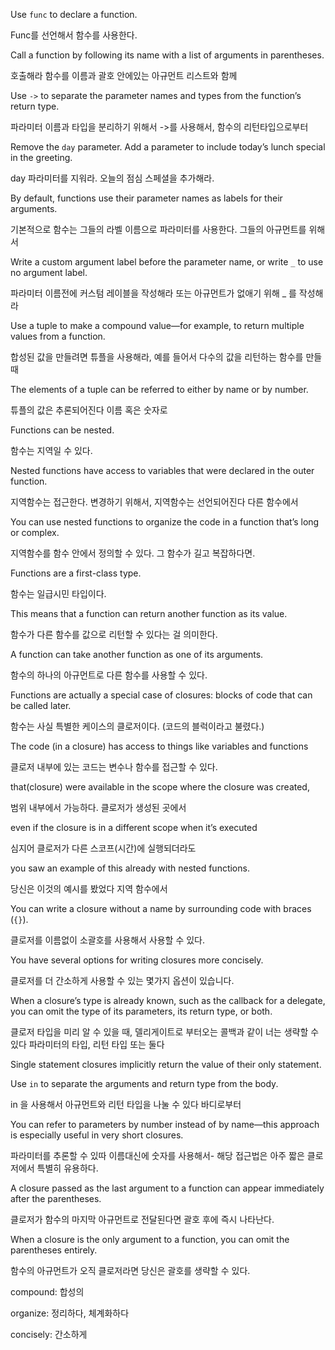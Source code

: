 

Use `func` to declare a function.

Func를 선언해서 함수를 사용한다.



 Call a function by following its name with a list of arguments in parentheses.

호출해라 함수를 이름과 괄호 안에있는 아규먼트 리스트와 함께



 Use `->` to separate the parameter names and types from the function’s return type.

파라미터 이름과 타입을 분리하기 위해서  ->를 사용해서, 함수의 리턴타입으로부터



Remove the `day` parameter. Add a parameter to include today’s lunch special in the greeting.

day 파라미터를 지워라. 오늘의 점심 스페셜을 추가해라.



By default, functions use their parameter names as labels for their arguments.

기본적으로 함수는 그들의 라벨 이름으로 파라미터를 사용한다. 그들의 아규먼트를 위해서



Write a custom argument label before the parameter name, or write `_` to use no argument label.

파라미터 이름전에 커스텀 레이블을 작성해라 또는 아규먼트가 없애기 위해 _ 를 작성해라



Use a tuple to make a compound value—for example, to return multiple values from a function.

합성된 값을 만들려면 튜플을 사용해라, 예를 들어서 다수의 값을 리턴하는 함수를 만들 때



 The elements of a tuple can be referred to either by name or by number.

튜플의 값은 추론되어진다 이름 혹은 숫자로



Functions can be nested. 

함수는 지역일 수 있다.



Nested functions have access to variables that were declared in the outer function.

지역함수는 접근한다. 변경하기 위해서, 지역함수는 선언되어진다 다른 함수에서



You can use nested functions to organize the code in a function that’s long or complex.

지역함수를  함수 안에서 정의할 수 있다. 그 함수가 길고 복잡하다면.



Functions are a first-class type.

함수는 일급시민 타입이다. 



This means that a function can return another function as its value.

함수가 다른 함수를 값으로 리턴할 수 있다는 걸 의미한다.



A function can take another function as one of its arguments.

함수의 하나의 아규먼트로 다른 함수를 사용할 수 있다.



Functions are actually a special case of closures: blocks of code that can be called later.

함수는 사실 특별한 케이스의 클로저이다. (코드의 블럭이라고 불렸다.)



The code (in a closure) has access to things like variables and functions 

클로저 내부에 있는 코드는 변수나 함수를 접근할 수 있다.



that(closure) were available in the scope where the closure was created,

범위 내부에서 가능하다. 클로저가 생성된 곳에서



 even if the closure is in a different scope when it’s executed

심지어 클로저가 다른 스코프(시간)에 실행되더라도



you saw an example of this already with nested functions. 

당신은 이것의 예시를 봤었다 지역 함수에서



You can write a closure without a name by surrounding code with braces (`{}`). 

클로저를 이름없이 소괄호를 사용해서 사용할 수 있다.



You have several options for writing closures more concisely.

클로저를 더 간소하게 사용할 수 있는 몇가지 옵션이 있습니다.



When a closure’s type is already known, such as the callback for a delegate, you can omit the type of its parameters, its return type, or both. 

클로저 타입을 미리 알 수 있을 때, 델리게이트로 부터오는 콜백과 같이 너는 생략할 수 있다 파라미터의 타입, 리턴 타입 또는 둘다



Single statement closures implicitly return the value of their only statement.



Use `in` to separate the arguments and return type from the body.

in 을 사용해서 아규먼트와 리턴 타입을 나눌 수 있다 바디로부터



You can refer to parameters by number instead of by name—this approach is especially useful in very short closures.

파라미터를 추론할 수 있따 이름대신에 숫자를 사용해서- 해당 접근법은 아주 짧은 클로저에서 특별히 유용하다.



A closure passed as the last argument to a function can appear immediately after the parentheses.

클로저가 함수의 마지막 아규먼트로 전달된다면 괄호 후에 즉시 나타난다.



When a closure is the only argument to a function, you can omit the parentheses entirely.

함수의 아규먼트가 오직 클로저라면 당신은 괄호를 생략할 수 있다.



compound: 합성의

organize: 정리하다, 체계화하다

concisely: 간소하게